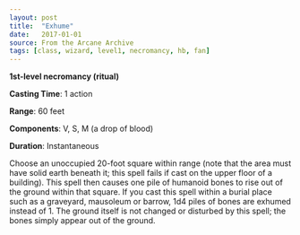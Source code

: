 ```yaml
---
layout: post
title:  "Exhume"
date:   2017-01-01
source: From the Arcane Archive
tags: [class, wizard, level1, necromancy, hb, fan]
---
```


**1st-level necromancy (ritual)**

**Casting Time**: 1 action

**Range**: 60 feet

**Components**: V, S, M (a drop of blood)

**Duration**: Instantaneous

Choose an unoccupied 20-foot square within range (note that the area must have solid earth beneath it; this spell fails if cast on the upper floor of a building). This spell then causes one pile of humanoid bones to rise out of the ground within that square. If you cast this spell within a burial place such as a graveyard, mausoleum or barrow, 1d4 piles of bones are exhumed instead of 1. The ground itself is not changed or disturbed by this spell; the bones simply appear out of the ground.

